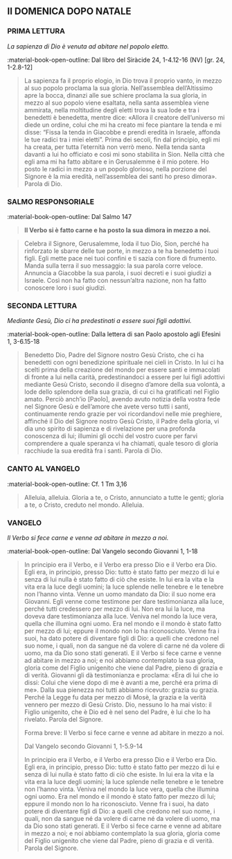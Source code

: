 ## II DOMENICA DOPO NATALE
> 
### PRIMA LETTURA
*La sapienza di Dio è venuta ad abitare nel popolo eletto.*

:material-book-open-outline: Dal libro del Siràcide
24, 1-4.12-16 (NV) [gr. 24, 1-2.8-12]

> La sapienza fa il proprio elogio, in Dio trova il proprio vanto, in mezzo al suo popolo proclama la sua gloria. Nell’assemblea dell’Altissimo apre la bocca, dinanzi alle sue schiere proclama la sua gloria, in mezzo al suo popolo viene esaltata, nella santa assemblea viene ammirata, nella moltitudine degli eletti trova la sua lode e tra i benedetti è benedetta, mentre dice: «Allora il creatore dell’universo mi diede un ordine, colui che mi ha creato mi fece piantare la tenda e mi disse: “Fissa la tenda in Giacobbe e prendi eredità in Israele, affonda le tue radici tra i miei eletti”. Prima dei secoli, fin dal principio, egli mi ha creata, per tutta l’eternità non verrò meno. Nella tenda santa davanti a lui ho officiato e così mi sono stabilita in Sion. Nella città che egli ama mi ha fatto abitare e in Gerusalemme è il mio potere. Ho posto le radici in mezzo a un popolo glorioso, nella porzione del Signore è la mia eredità, nell’assemblea dei santi ho preso dimora». Parola di Dio.
> 
### SALMO RESPONSORIALE
:material-book-open-outline: Dal Salmo 147

>**Il Verbo si è fatto carne e ha posto la sua dimora in mezzo a noi.**

> Celebra il Signore, Gerusalemme,
> loda il tuo Dio, Sion,
> perché ha rinforzato le sbarre delle tue porte,
> in mezzo a te ha benedetto i tuoi figli.
> Egli mette pace nei tuoi confini
> e ti sazia con fiore di frumento.
> Manda sulla terra il suo messaggio:
> la sua parola corre veloce.
> Annuncia a Giacobbe la sua parola,
> i suoi decreti e i suoi giudizi a Israele.
> Così non ha fatto con nessun’altra nazione,
> non ha fatto conoscere loro i suoi giudizi.
> 
### SECONDA LETTURA
*Mediante Gesù, Dio ci ha predestinati a essere suoi figli adottivi.*

:material-book-open-outline: Dalla lettera di san Paolo apostolo agli Efesìni
1, 3-6.15-18

> Benedetto Dio, Padre del Signore nostro Gesù Cristo, che ci ha benedetti con ogni benedizione spirituale nei cieli in Cristo. In lui ci ha scelti prima della creazione del mondo per essere santi e immacolati di fronte a lui nella carità, predestinandoci a essere per lui figli adottivi mediante Gesù Cristo, secondo il disegno d’amore della sua volontà, a lode dello splendore della sua grazia, di cui ci ha gratificati nel Figlio amato. Perciò anch’io [Paolo], avendo avuto notizia della vostra fede nel Signore Gesù e dell’amore che avete verso tutti i santi, continuamente rendo grazie per voi ricordandovi nelle mie preghiere, affinché il Dio del Signore nostro Gesù Cristo, il Padre della gloria, vi dia uno spirito di sapienza e di rivelazione per una profonda conoscenza di lui; illumini gli occhi del vostro cuore per farvi comprendere a quale speranza vi ha chiamati, quale tesoro di gloria racchiude la sua eredità fra i santi. Parola di Dio.
> 
### CANTO AL VANGELO
:material-book-open-outline: Cf. 1 Tm 3,16

> Alleluia, alleluia.
> Gloria a te, o Cristo, annunciato a tutte le genti;
> gloria a te, o Cristo, creduto nel mondo.
> Alleluia.
> 
### VANGELO
*Il Verbo si fece carne e venne ad abitare in mezzo a noi.*

:material-book-open-outline: Dal Vangelo secondo Giovanni
1, 1-18

> In principio era il Verbo, e il Verbo era presso Dio e il Verbo era Dio. Egli era, in principio, presso Dio: tutto è stato fatto per mezzo di lui e senza di lui nulla è stato fatto di ciò che esiste. In lui era la vita e la vita era la luce degli uomini; la luce splende nelle tenebre e le tenebre non l’hanno vinta. Venne un uomo mandato da Dio: il suo nome era Giovanni. Egli venne come testimone per dare testimonianza alla luce, perché tutti credessero per mezzo di lui. Non era lui la luce, ma doveva dare testimonianza alla luce. Veniva nel mondo la luce vera, quella che illumina ogni uomo. Era nel mondo e il mondo è stato fatto per mezzo di lui; eppure il mondo non lo ha riconosciuto. Venne fra i suoi, ha dato potere di diventare figli di Dio: a quelli che credono nel suo nome, i quali, non da sangue né da volere di carne né da volere di uomo, ma da Dio sono stati generati. E il Verbo si fece carne e venne ad abitare in mezzo a noi; e noi abbiamo contemplato la sua gloria, gloria come del Figlio unigenito che viene dal Padre, pieno di grazia e di verità. Giovanni gli dà testimonianza e proclama: «Era di lui che io dissi: Colui che viene dopo di me è avanti a me, perché era prima di me». Dalla sua pienezza noi tutti abbiamo ricevuto: grazia su grazia. Perché la Legge fu data per mezzo di Mosè, la grazia e la verità vennero per mezzo di Gesù Cristo. Dio, nessuno lo ha mai visto: il Figlio unigenito, che è Dio ed è nel seno del Padre, è lui che lo ha rivelato. Parola del Signore.
> 
> Forma breve:
> Il Verbo si fece carne e venne ad abitare in mezzo a noi.
> 
> Dal Vangelo secondo Giovanni
> 1, 1-5.9-14
> 
> In principio era il Verbo, e il Verbo era presso Dio e il Verbo era Dio. Egli era, in principio, presso Dio: tutto è stato fatto per mezzo di lui e senza di lui nulla è stato fatto di ciò che esiste. In lui era la vita e la vita era la luce degli uomini; la luce splende nelle tenebre e le tenebre non l’hanno vinta. Veniva nel mondo la luce vera, quella che illumina ogni uomo. Era nel mondo e il mondo è stato fatto per mezzo di lui; eppure il mondo non lo ha riconosciuto. Venne fra i suoi, ha dato potere di diventare figli di Dio: a quelli che credono nel suo nome, i quali, non da sangue né da volere di carne né da volere di uomo, ma da Dio sono stati generati. E il Verbo si fece carne e venne ad abitare in mezzo a noi; e noi abbiamo contemplato la sua gloria, gloria come del Figlio unigenito che viene dal Padre, pieno di grazia e di verità. Parola del Signore.